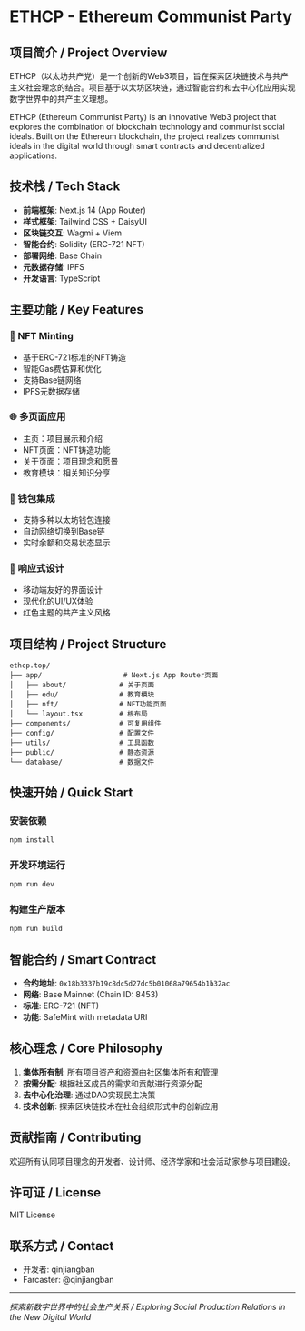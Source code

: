 # ETHCP - Ethereum Communist Party

## 项目简介 / Project Overview

ETHCP（以太坊共产党）是一个创新的Web3项目，旨在探索区块链技术与共产主义社会理念的结合。项目基于以太坊区块链，通过智能合约和去中心化应用实现数字世界中的共产主义理想。

ETHCP (Ethereum Communist Party) is an innovative Web3 project that explores the combination of blockchain technology and communist social ideals. Built on the Ethereum blockchain, the project realizes communist ideals in the digital world through smart contracts and decentralized applications.

## 技术栈 / Tech Stack

- **前端框架**: Next.js 14 (App Router)
- **样式框架**: Tailwind CSS + DaisyUI
- **区块链交互**: Wagmi + Viem
- **智能合约**: Solidity (ERC-721 NFT)
- **部署网络**: Base Chain
- **元数据存储**: IPFS
- **开发语言**: TypeScript

## 主要功能 / Key Features

### 🎨 NFT Minting
- 基于ERC-721标准的NFT铸造
- 智能Gas费估算和优化
- 支持Base链网络
- IPFS元数据存储

### 🌐 多页面应用
- 主页：项目展示和介绍
- NFT页面：NFT铸造功能
- 关于页面：项目理念和愿景
- 教育模块：相关知识分享

### 🔗 钱包集成
- 支持多种以太坊钱包连接
- 自动网络切换到Base链
- 实时余额和交易状态显示

### 📱 响应式设计
- 移动端友好的界面设计
- 现代化的UI/UX体验
- 红色主题的共产主义风格

## 项目结构 / Project Structure

```
ethcp.top/
├── app/                    # Next.js App Router页面
│   ├── about/             # 关于页面
│   ├── edu/               # 教育模块
│   ├── nft/               # NFT功能页面
│   └── layout.tsx         # 根布局
├── components/            # 可复用组件
├── config/                # 配置文件
├── utils/                 # 工具函数
├── public/                # 静态资源
└── database/              # 数据文件
```

## 快速开始 / Quick Start

### 安装依赖
```bash
npm install
```

### 开发环境运行
```bash
npm run dev
```

### 构建生产版本
```bash
npm run build
```

## 智能合约 / Smart Contract

- **合约地址**: `0x18b3337b19c8dc5d27dc5b01068a79654b1b32ac`
- **网络**: Base Mainnet (Chain ID: 8453)
- **标准**: ERC-721 (NFT)
- **功能**: SafeMint with metadata URI

## 核心理念 / Core Philosophy

1. **集体所有制**: 所有项目资产和资源由社区集体所有和管理
2. **按需分配**: 根据社区成员的需求和贡献进行资源分配
3. **去中心化治理**: 通过DAO实现民主决策
4. **技术创新**: 探索区块链技术在社会组织形式中的创新应用

## 贡献指南 / Contributing

欢迎所有认同项目理念的开发者、设计师、经济学家和社会活动家参与项目建设。

## 许可证 / License

MIT License

## 联系方式 / Contact

- 开发者: qinjiangban
- Farcaster: @qinjiangban

---

*探索新数字世界中的社会生产关系 / Exploring Social Production Relations in the New Digital World*